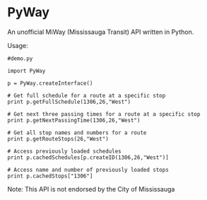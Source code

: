 PyWay
=====

An unofficial MiWay (Mississauga Transit) API written in Python.

Usage:

```
#demo.py

import PyWay

p = PyWay.createInterface()

# Get full schedule for a route at a specific stop
print p.getFullSchedule(1306,26,"West")

# Get next three passing times for a route at a specific stop
print p.getNextPassingTime(1306,26,"West")

# Get all stop names and numbers for a route
print p.getRouteStops(26,"West")

# Access previously loaded schedules
print p.cachedSchedules[p.createID(1306,26,"West")]

# Access name and number of previously loaded stops
print p.cachedStops["1306"]

```

Note: This API is not endorsed by the City of Mississauga
